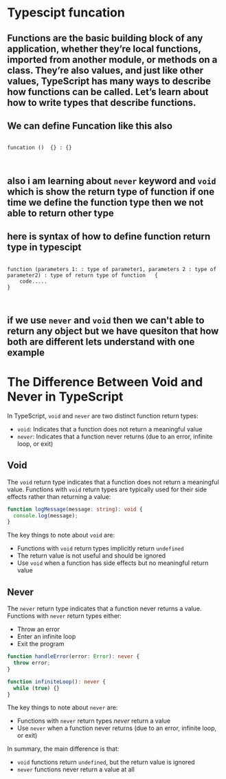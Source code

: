 # Typescipt funcation 

## Functions are the basic building block of any application, whether they’re local functions, imported from another module, or methods on a class. They’re also values, and just like other values, TypeScript has many ways to describe how functions can be called. Let’s learn about how to write types that describe functions.

## We can define Funcation like this also 


```

funcation ()  {} : {}



```


## also i am learning about `never` keyword and `void` which is show the return type of function if one time we define the function type then we not able to return other type 


## here is syntax of how to define function return type in typescipt 

```

function (parameters 1: : type of parameter1, parameters 2 : type of parameter2) : type of return type of function   {
    code.....
}



```

## if we use `never` and `void` then we can't able to return any object but we have quesiton that how both are different lets understand with one example


 # The Difference Between Void and Never in TypeScript

In TypeScript, `void` and `never` are two distinct function return types:

- `void`: Indicates that a function does not return a meaningful value
- `never`: Indicates that a function never returns (due to an error, infinite loop, or exit)

## Void

The `void` return type indicates that a function does not return a meaningful value. Functions with `void` return types are typically used for their side effects rather than returning a value:

```typescript
function logMessage(message: string): void {
  console.log(message); 
}
```

The key things to note about `void` are:

- Functions with `void` return types implicitly return `undefined` 
- The return value is not useful and should be ignored
- Use `void` when a function has side effects but no meaningful return value

## Never

The `never` return type indicates that a function never returns a value. Functions with `never` return types either:

- Throw an error 
- Enter an infinite loop
- Exit the program

```typescript
function handleError(error: Error): never {
  throw error;  
}

function infiniteLoop(): never {
  while (true) {}  
}
```

The key things to note about `never` are:

- Functions with `never` return types  *never* return a value
- Use `never` when a function never returns (due to an error, infinite loop, or exit)

In summary, the main difference is that:

- `void` functions return `undefined`, but the return value is ignored
- `never` functions never return a value at all

